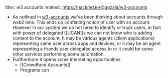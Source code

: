 title:: w3 accounts
related:: https://hackmd.io/@gozala/w3-accounts

- As outlined in [w3-accounts](https://hackmd.io/@gozala/w3-accounts) we've been thinking about accounts through web2 lens. This ends up conflating notion of user with an account. However in our system we do not need to identify or track users, in fact with power of delegated [[UCAN]]s we can not know who is adding content to the account. It may be various agents (client applications) representing same user across apps and devices, or it may be an agent representing a friends user delegated access to or it could be some other services performing some automation.
- Furthermore it opens some interesting opportunities
	- [[Crowdfund Accounts]]
	- Programs can